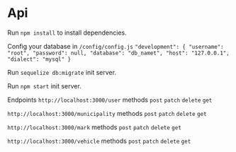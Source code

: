# Api

Run `npm install` to install dependencies.

Config your database in `/config/config.js`
`
"development": {
    "username": "root",
    "password": null,
    "database": "db_namet",
    "host": "127.0.0.1",
    "dialect": "mysql"
  }
  `

Run `sequelize db:migrate` init server.

Run `npm start` init server.

Endpoints
`http://localhost:3000/user` methods `post` `patch` `delete` `get`

`http://localhost:3000/municipality` methods `post` `patch` `delete` `get`

`http://localhost:3000/mark` methods `post` `patch` `delete` `get`

`http://localhost:3000/vehicle` methods `post` `patch` `delete` `get`
